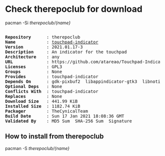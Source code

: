 # Check therepoclub for download

        
pacman -Si *therepoclub/{name}*

<div class="highlight"><pre class="highlight"><text>
<b>Repository</b>      : therepoclub
<b>Name</b>            : <a href='../../x86_64/touchpad-indicator-2021.01.17-3-any.pkg.tar.zst'>touchpad-indicator</a>
<b>Version</b>         : 2021.01.17-3
<b>Description</b>     : An indicator for the touchpad
<b>Architecture</b>    : any
<b>URL</b>             : https://github.com/atareao/Touchpad-Indicator
<b>Licenses</b>        : GPL3
<b>Groups</b>          : None
<b>Provides</b>        : touchpad-indicator
<b>Depends On</b>      : gdk-pixbuf2  libappindicator-gtk3  libnotify  lsb-release  librsvg  python-xlib  python-pyudev  python-dbus  python-evdev  xorg-xinput
<b>Optional Deps</b>   : None
<b>Conflicts With</b>  : touchpad-indicator
<b>Replaces</b>        : None
<b>Download Size</b>   : 441.99 KiB
<b>Installed Size</b>  : 1182.74 KiB
<b>Packager</b>        : TheCynicalTeam <wayne6324@gmail.com>
<b>Build Date</b>      : Sun 17 Jan 2021 18:08:36 GMT
<b>Validated By</b>    : MD5 Sum  SHA-256 Sum  Signature
</text></pre></div>

## How to install from therepoclub

        
pacman -S *therepoclub/{name}*
